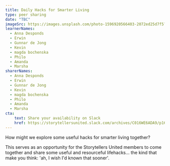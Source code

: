 ```yaml
---
title: Daily Hacks for Smarter Living
type: peer sharing
date: "TBC"
imageSrc: https://images.unsplash.com/photo-1596920566403-2072ed25d7f5?ixid=MXwxMjA3fDB8MHxwaG90by1wYWdlfHx8fGVufDB8fHw%3D&ixlib=rb-1.2.1&auto=format&fit=crop&w=1500&q=80
learnerNames:
  - Anna Desponds
  - Erwin
  - Gunnar de Jong
  - Kevin
  - magda bochenska
  - Philo
  - Amanda
  - Marsha
sharerNames:
  - Anna Desponds
  - Erwin
  - Gunnar de Jong
  - Kevin
  - magda bochenska
  - Philo
  - Amanda
  - Marsha
cta:
    text: Share your availability on Slack
    href: https://storytellersunited.slack.com/archives/C016WE6ADA9/p1614085402003400
---
```

How might we explore some useful hacks for smarter living together? 
<!--more-->
This serves as an opportunity for the Storytellers United members to come together and share some useful and resourceful lifehacks... the kind that make you think: 'ah, I wish I'd known that sooner'.
